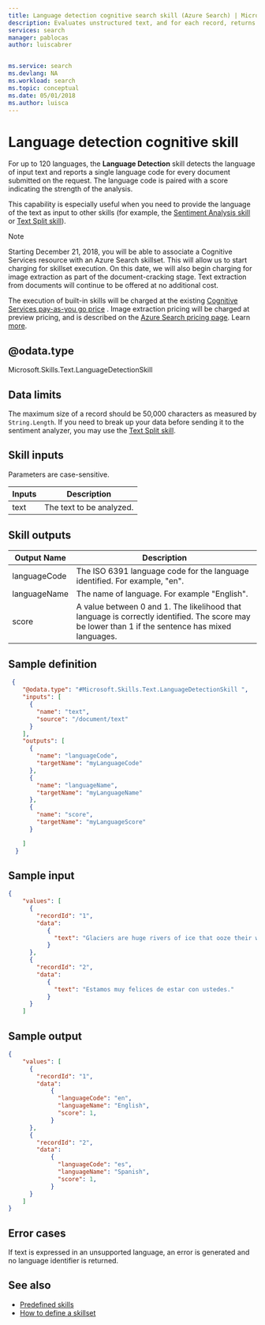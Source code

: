 ```yaml
---
title: Language detection cognitive search skill (Azure Search) | Microsoft Docs
description: Evaluates unstructured text, and for each record, returns a language identifier with a score indicating the strength of the analysis in an Azure Search enrichment pipeline.
services: search
manager: pablocas
author: luiscabrer


ms.service: search
ms.devlang: NA
ms.workload: search
ms.topic: conceptual
ms.date: 05/01/2018
ms.author: luisca
---
```

#	Language detection cognitive skill

For up to 120 languages, the **Language Detection** skill detects the language of input text and reports a single language code for every document submitted on the request. The language code is paired with a score indicating the strength of the analysis.

This capability is especially useful when you need to provide the language of the text as input to other skills (for example, the [Sentiment Analysis skill](cognitive-search-skill-sentiment.md) or [Text Split skill](cognitive-search-skill-textsplit.md)).

> [!NOTE]
> Starting December 21, 2018, you will be able to associate a Cognitive Services resource with an Azure Search skillset. This will allow us to start charging for skillset execution. On this date, we will also begin charging for image extraction as part of the document-cracking stage. Text extraction from documents will continue to be offered at no additional cost.
>
> The execution of built-in skills will be charged at the existing [Cognitive Services pay-as-you go price](https://azure.microsoft.com/pricing/details/cognitive-services/)
. Image extraction pricing will be charged at preview pricing, and is described on the [Azure Search pricing page](https://go.microsoft.com/fwlink/?linkid=2042400). Learn [more](cognitive-search-attach-cognitive-svcs.md).

## @odata.type  
Microsoft.Skills.Text.LanguageDetectionSkill

## Data limits
The maximum size of a record should be 50,000 characters as measured by `String.Length`. If you need to break up your data before sending it to the sentiment analyzer, you may use the [Text Split skill](cognitive-search-skill-textsplit.md).

## Skill inputs

Parameters are case-sensitive.

| Inputs	 | Description |
|--------------------|-------------|
| text | The text to be analyzed.|

## Skill outputs

| Output Name	 | Description |
|--------------------|-------------|
| languageCode | The ISO 6391 language code for the language identified. For example, "en". |
| languageName | The name of language. For example "English". |
| score | A value between 0 and 1. The likelihood that language is correctly identified. The score may be lower than 1 if the sentence has mixed languages.  |

##	Sample definition

```json
 {
    "@odata.type": "#Microsoft.Skills.Text.LanguageDetectionSkill ",
    "inputs": [
      {
        "name": "text",
        "source": "/document/text"
      }
    ],
    "outputs": [
      {
        "name": "languageCode",
        "targetName": "myLanguageCode"
      },
      {
        "name": "languageName",
        "targetName": "myLanguageName"
      },
      {
        "name": "score",
        "targetName": "myLanguageScore"
      }

    ]
  }
```

##	Sample input

```json
{
    "values": [
      {
        "recordId": "1",
        "data":
           {
             "text": "Glaciers are huge rivers of ice that ooze their way over land, powered by gravity and their own sheer weight. "
           }
      },
      {
        "recordId": "2",
        "data":
           {
             "text": "Estamos muy felices de estar con ustedes."
           }
      }
    ]
```


##	Sample output

```json
{
    "values": [
      {
        "recordId": "1",
        "data":
            {
              "languageCode": "en",
              "languageName": "English",
              "score": 1,
            }
      },
      {
        "recordId": "2",
        "data":
            {
              "languageCode": "es",
              "languageName": "Spanish",
              "score": 1,
            }
      }
    ]
}
```


## Error cases
If text is expressed in an unsupported language, an error is generated and no language identifier is returned.

## See also

+ [Predefined skills](cognitive-search-predefined-skills.md)
+ [How to define a skillset](cognitive-search-defining-skillset.md)
